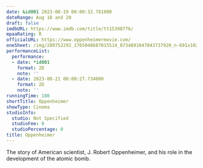 ```yaml
---
date: &id001 2023-08-19 00:00:32.781000
dateRange: Aug 18 and 20
draft: false
imdbURL: https://www.imdb.com/title/tt15398776/
mpaaRating: R
officialURL: https://www.oppenheimermovie.com/
oneSheet: /img/280752292_1765040687015514_8734891047043737920_n-691x1024.jpg
performanceList:
  performance:
  - date: *id001
    format: 2D
    note: ''
  - date: 2023-08-21 00:00:27.734000
    format: 2D
    note: ''
runningTime: 180
shortTitle: Oppenheimer
showType: Cinema
studioInfo:
  studio: Not Specified
  studioFee: 0
  studioPercentage: 0
title: Oppenheimer
---
```


The story of American scientist, J. Robert Oppenheimer, and his role in the development of the atomic bomb.